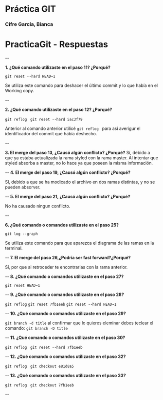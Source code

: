 # Práctica GIT

### Cifre García, Bianca

# PracticaGit - Respuestas

--

**1. ¿Qué comando utilizaste en el paso 11? ¿Porqué?**

`git reset --hard HEAD~1` 

Se utiliza este comando para deshacer el último commit y lo que había en el Working copy.

--


**2. ¿Qué comando utilizaste en el paso 12? ¿Porqué?**

`git reflog ` `git reset --hard 5ac3f79  ` 

Anterior al comando anterior utilicé
`git reflog ` para así averigur el identificador del commit que había deshecho.

--

**3. El merge del paso 13, ¿Causó algún conflicto? ¿Porqué?**
Sí, debido a que ya estaba actualizada la rama styled con la rama master. Al intentar que styled absorba a master, no lo hace ya que poseen la misma información.


--
**4. El merge del paso 19, ¿Causó algún conflicto? ¿Porqué?**

Sí, debido a que se ha modicado el archivo en dos ramas distintas, y no se pueden absorver.

--
**5. El merge del paso 21, ¿Causó algún conflicto? ¿Porqué?**

No ha causado ningun conflicto.

--

**6. ¿Qué comando o comandos utilizaste en el paso 25?**

`git log --graph` 

Se utiliza este comando para que aparezca el diagrama de las ramas en la terminal.

--
**7. El merge del paso 26,¿Podría ser fast forward?¿Porqué?**

Sí, por que al retroceder te encontrarias con la rama anterior.

--
**8. ¿Qué comando o comandos utilizaste en el paso 27?**

`git reset HEAD~1` 


--
**9. ¿Qué comando o comandos utilizaste en el paso 28?**

`git reflog` 
`git reset 7fb1eeb` 
`git reset --hard HEAD~1` 




--
**10. ¿Qué comando o comandos utilizaste en el paso 29?**

`git branch -d title` 
al confirmar que lo quieres eleminar debes teclear el comando:
`git branch -D title` 


--
**11. ¿Qué comando o comandos utilizaste en el paso 30?**

`git reflog ` 
`git reset --hard 7fb1eeb`





--
**12. ¿Qué comando o comandos utilizaste en el paso 32?**

`git reflog ` 
`git checkout e81d8a5 ` 



--
**13. ¿Qué comando o comandos utilizaste en el paso 33?**

`git reflog ` 
`git checkout 7fb1eeb ` 



--



